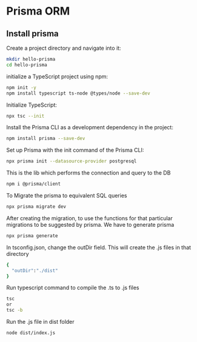 # Prisma ORM

## Install prisma 

Create a project directory and navigate into it:

```sh
mkdir hello-prisma
cd hello-prisma
```

initialize a TypeScript project using npm:

```sh
npm init -y
npm install typescript ts-node @types/node --save-dev
```

Initialize TypeScript:

```sh
npx tsc --init
```

Install the Prisma CLI as a development dependency in the project:

```sh
npm install prisma --save-dev
```

Set up Prisma with the init command of the Prisma CLI:

```sh
npx prisma init --datasource-provider postgresql
```

This is the lib which performs the connection and query to the DB

```sh
npm i @prisma/client
```

To Migrate the prisma to equivalent SQL queries

```sh
npx prisma migrate dev
```
After creating the migration, to use the functions for that particular migrations to be suggested by prisma. We have to generate prisma

```sh
npx prisma generate
```

In tsconfig.json, change the outDir field.
This will create the .js files in that directory
```sh
{
  "outDir":"./dist"
}
```

Run typescript command to compile the .ts to .js files
```sh
tsc
or 
tsc -b
```

Run the .js file in dist folder
```sh
node dist/index.js
```